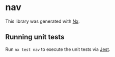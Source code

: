 # nav

This library was generated with [Nx](https://nx.dev).

## Running unit tests

Run `nx test nav` to execute the unit tests via [Jest](https://jestjs.io).
